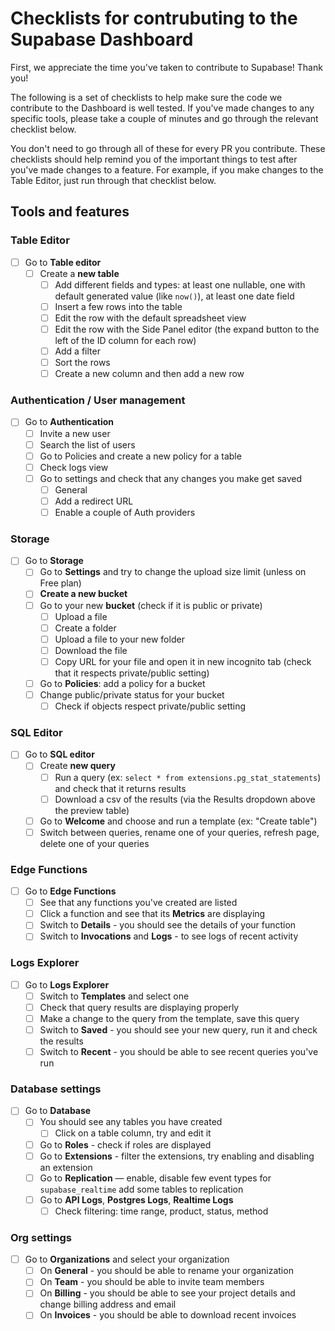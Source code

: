 # Checklists for contrubuting to the Supabase Dashboard

First, we appreciate the time you've taken to contribute to Supabase! Thank you!

The following is a set of checklists to help make sure the code we contribute to the Dashboard is well tested. If you've made changes to any specific tools, please take a couple of minutes and go through the relevant checklist below.

You don't need to go through all of these for every PR you contribute. These checklists should help remind you of the important things to test after you've made changes to a feature. For example, if you make changes to the Table Editor, just run through that checklist below.

## Tools and features

### Table Editor

- [ ] Go to **Table editor**
  - [ ] Create a **new table**
    - [ ] Add different fields and types: at least one nullable, one with default generated value (like `now()`), at least one date field
    - [ ] Insert a few rows into the table
    - [ ] Edit the row with the default spreadsheet view
    - [ ] Edit the row with the Side Panel editor (the expand button to the left of the ID column for each row)
    - [ ] Add a filter
    - [ ] Sort the rows
    - [ ] Create a new column and then add a new row

### Authentication / User management

- [ ] Go to **Authentication**
  - [ ] Invite a new user
  - [ ] Search the list of users
  - [ ] Go to Policies and create a new policy for a table
  - [ ] Check logs view
  - [ ] Go to settings and check that any changes you make get saved
    - [ ] General
    - [ ] Add a redirect URL
    - [ ] Enable a couple of Auth providers

### Storage

- [ ] Go to **Storage**
  - [ ] Go to **Settings** and try to change the upload size limit (unless on Free plan)
  - [ ] **Create a new bucket**
  - [ ] Go to your new **bucket** (check if it is public or private)
    - [ ] Upload a file
    - [ ] Create a folder
    - [ ] Upload a file to your new folder
    - [ ] Download the file
    - [ ] Copy URL for your file and open it in new incognito tab (check that it respects private/public setting)
  - [ ] Go to **Policies**: add a policy for a bucket
  - [ ] Change public/private status for your bucket
    - [ ] Check if objects respect private/public setting

### SQL Editor

- [ ] Go to **SQL editor**
  - [ ] Create **new query**
    - [ ] Run a query (ex: `select * from extensions.pg_stat_statements`) and check that it returns results
    - [ ] Download a csv of the results (via the Results dropdown above the preview table)
  - [ ] Go to **Welcome** and choose and run a template (ex: "Create table")
  - [ ] Switch between queries, rename one of your queries, refresh page, delete one of your queries

### Edge Functions

- [ ] Go to **Edge Functions**
  - [ ] See that any functions you've created are listed
  - [ ] Click a function and see that its **Metrics** are displaying
  - [ ] Switch to **Details** - you should see the details of your function
  - [ ] Switch to **Invocations** and **Logs** - to see logs of recent activity

### Logs Explorer

- [ ] Go to **Logs Explorer**
  - [ ] Switch to **Templates** and select one
  - [ ] Check that query results are displaying properly
  - [ ] Make a change to the query from the template, save this query
  - [ ] Switch to **Saved** - you should see your new query, run it and check the results
  - [ ] Switch to **Recent** - you should be able to see recent queries you've run

### Database settings

- [ ] Go to **Database**
  - [ ] You should see any tables you have created
    - [ ] Click on a table column, try and edit it
  - [ ] Go to **Roles** - check if roles are displayed
  - [ ] Go to **Extensions** - filter the extensions, try enabling and disabling an extension
  - [ ] Go to **Replication** — enable, disable few event types for `supabase_realtime` add some tables to replication
  - [ ] Go to **API Logs**, **Postgres Logs**, **Realtime Logs**
    - [ ] Check filtering: time range, product, status, method

### Org settings

- [ ] Go to **Organizations** and select your organization
  - [ ] On **General** - you should be able to rename your organization
  - [ ] On **Team** - you should be able to invite team members
  - [ ] On **Billing** - you should be able to see your project details and change billing address and email
  - [ ] On **Invoices** - you should be able to download recent invoices

